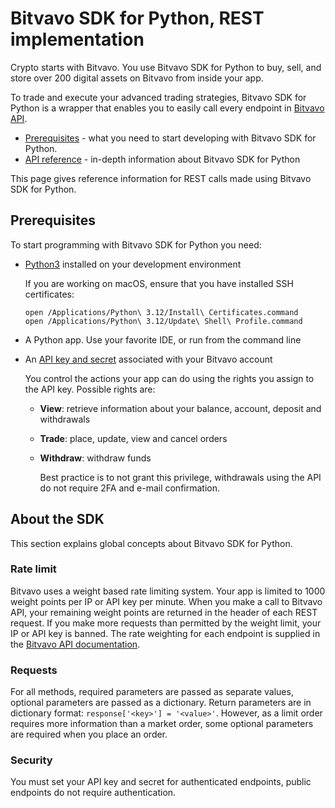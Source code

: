 
# Bitvavo SDK for Python, REST implementation

Crypto starts with Bitvavo. 
You use Bitvavo SDK for Python to buy, sell, and store over 200 digital assets on Bitvavo from inside your app. 

To trade and execute your advanced trading strategies, Bitvavo SDK for Python is a wrapper that enables you to easily call every endpoint in [Bitvavo API](https://docs.bitvavo.com/).

- [Prerequisites](#prerequisites) - what you need to start developing with Bitvavo SDK for Python. 
- [API reference](#api-reference) - in-depth information about Bitvavo SDK for Python

This page gives reference information for REST calls made using Bitvavo SDK for Python.

## Prerequisites

To start programming with Bitvavo SDK for Python you need:

- [Python3](https://www.python.org/downloads/) installed on your development environment

  If you are working on macOS, ensure that you have installed SSH certificates:
  ```terminal
  open /Applications/Python\ 3.12/Install\ Certificates.command
  open /Applications/Python\ 3.12/Update\ Shell\ Profile.command
  ```
- A Python app. Use your favorite IDE, or run from the command line
- An [API key and secret](https://support.bitvavo.com/hc/en-us/articles/4405059841809) associated with your Bitvavo account

  You control the actions your app can do using the rights you assign to the API key. 
  Possible rights are:
  + **View**: retrieve information about your balance, account, deposit and withdrawals
  + **Trade**: place, update, view and cancel orders
  + **Withdraw**: withdraw funds

    Best practice is to not grant this privilege, withdrawals using the API do not require 2FA and e-mail confirmation.

## About the SDK

This section explains global concepts about Bitvavo SDK for Python. 

### Rate limit

Bitvavo uses a weight based rate limiting system. 
Your app is limited to 1000 weight points per IP or API key per minute. 
When you make a call to Bitvavo API, your remaining weight points are returned in the header of each REST request.
If you make more requests than permitted by the weight limit, your IP or API key is banned.
The rate weighting for each endpoint is supplied in the [Bitvavo API documentation](https://docs.bitvavo.com/).

### Requests

For all methods, required parameters are passed as separate values, optional parameters are passed as a dictionary. 
Return parameters are in dictionary format: `response['<key>'] = '<value>'`. However, as a limit order requires 
more information than a market order, some optional parameters are required when you place an order.

### Security

You must set your API key and secret for authenticated endpoints, public endpoints do not require authentication. 
